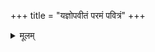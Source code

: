 +++
title = "यज्ञोपवीतं परमं पवित्रं"
+++
<details><summary>मूलम्</summary>

यज्ञोपवीतं परमं पवित्रं  
प्रजापतेर्यत्सहजं पुरस्तात् ।  
आयुष्यमग्रियं (आयुष्यमग्र्यं) प्रतिमुञ्च शुभ्रं  
यज्ञोपवीतं बलमस्तु तेजः॥

_______________
य॒ज्ञो॒प॒वी॒तं प॑र॒मं प॒वित्रं॑  
प्र॒जाप॑ते॒र्यत्स॑ह॒जं पु॒रस्ता॑॑त्।  
आ॒यु॒ष्य॑म॒ग्र्यं प्रति॑मुञ्च शु॒भ्रं  
य॑ज्ञोपवी॒तं बल॑मस्तु॒ तेजः॑॥ 
</details>
